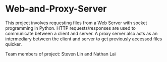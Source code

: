 # Web-and-Proxy-Server
This project involves requesting files from a Web Server with socket programming in Python. HTTP requests/responses are used to communicate between a client and server. A proxy server also acts as an intermediary between the client and server to get previously accessed files quicker.

Team members of project: Steven Lin and Nathan Lai
